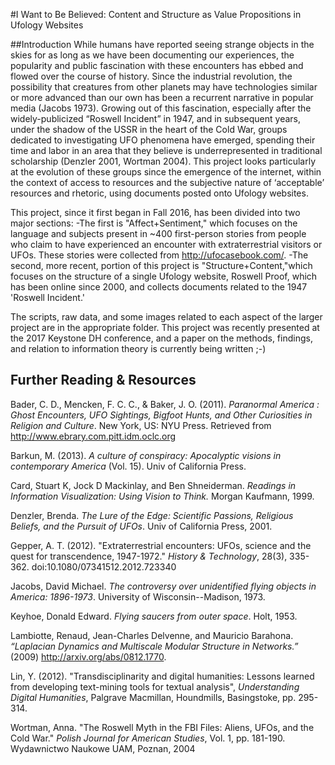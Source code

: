 #I Want to Be Believed: Content and Structure as Value Propositions in Ufology Websites

##Introduction
While humans have reported seeing strange objects in the skies for as long as we have been documenting our experiences, the popularity and public fascination with these encounters has ebbed and flowed over the course of history. Since the industrial revolution, the possibility that creatures from other planets may have technologies similar or more advanced than our own has been a recurrent narrative in popular media (Jacobs 1973). Growing out of this fascination, especially after the widely-publicized “Roswell Incident” in 1947,  and in subsequent years, under the shadow of the USSR in the heart of the Cold War, groups dedicated to investigating UFO phenomena have emerged, spending their time and labor in an area that they believe is underrepresented in traditional scholarship (Denzler 2001, Wortman 2004). This project looks particularly at the evolution of these groups since the emergence of the internet, within the context of access to resources and the subjective nature of ‘acceptable’ resources and rhetoric, using documents posted onto Ufology websites.

This project, since it first began in Fall 2016, has been divided into two major sections:
-The first is "Affect+Sentiment," which focuses on the language and subjects present in ~400 first-person stories from people who claim to have experienced an encounter with extraterrestrial visitors or UFOs. These stories were collected from http://ufocasebook.com/.
-The second, more recent, portion of this project is "Structure+Content,"which focuses on the structure of a single Ufology website, Roswell Proof, which has been online since 2000, and collects documents related to the 1947 'Roswell Incident.'

The scripts, raw data, and some images related to each aspect of the larger project are in the appropriate folder. This project was recently presented at the 2017 Keystone DH conference, and a paper on the methods, findings, and relation to information theory is currently being written ;-)


## Further Reading & Resources
Bader, C. D., Mencken, F. C. C., & Baker, J. O. (2011). _Paranormal America : Ghost Encounters, UFO Sightings, Bigfoot Hunts, and Other Curiosities in Religion and Culture_. New York, US: NYU Press. Retrieved from http://www.ebrary.com.pitt.idm.oclc.org

Barkun, M. (2013). _A culture of conspiracy: Apocalyptic visions in contemporary America_ (Vol. 15). Univ of California Press.

Card, Stuart K, Jock D Mackinlay, and Ben Shneiderman. _Readings in Information Visualization: Using Vision to Think._ Morgan Kaufmann, 1999.

Denzler, Brenda. *The Lure of the Edge: Scientific Passions, Religious Beliefs, and the Pursuit of UFOs*. Univ of California Press, 2001.

Gepper, A. T. (2012). "Extraterrestrial encounters: UFOs, science and the quest for transcendence, 1947-1972." _History & Technology_, 28(3), 335-362. doi:10.1080/07341512.2012.723340

Jacobs, David Michael. *The controversy over unidentified flying objects in America: 1896-1973*. University of Wisconsin--Madison, 1973.

Keyhoe, Donald Edward. *Flying saucers from outer space*. Holt, 1953.

Lambiotte, Renaud, Jean-Charles Delvenne, and Mauricio Barahona. _“Laplacian Dynamics and Multiscale Modular Structure in Networks.”_ (2009) http://arxiv.org/abs/0812.1770.

Lin, Y. (2012). "Transdisciplinarity and digital humanities: Lessons learned from developing text-mining tools for textual analysis",   _Understanding Digital Humanities_, Palgrave Macmillan, Houndmills, Basingstoke, pp. 295-314.

Wortman, Anna. "The Roswell Myth in the FBI Files: Aliens, UFOs, and the Cold War." *Polish Journal for American Studies*, Vol. 1, pp. 181-190.  Wydawnictwo Naukowe UAM, Poznan, 2004
